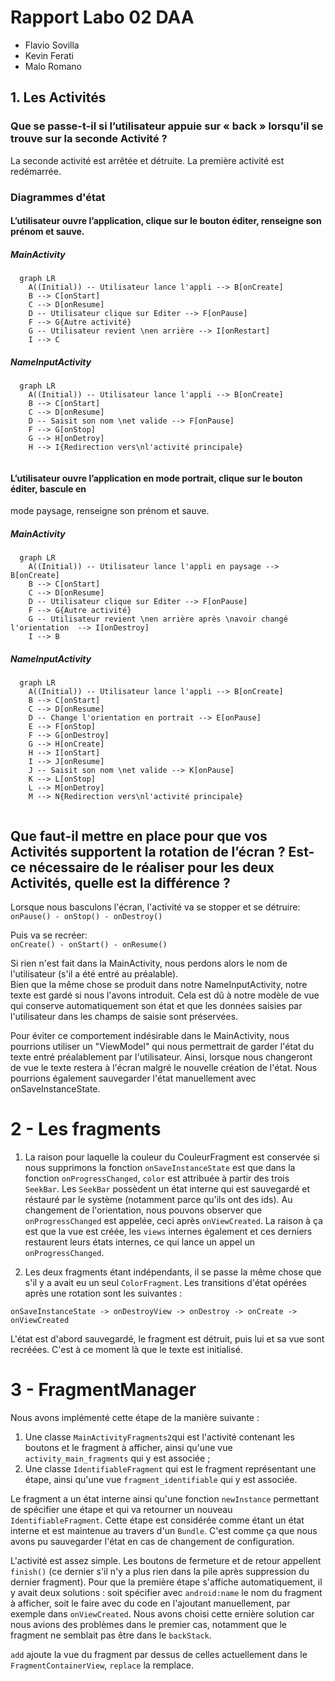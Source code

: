 # Rapport Labo 02 DAA
- Flavio Sovilla
- Kevin Ferati
- Malo Romano

## 1. Les Activités
### Que se passe-t-il si l’utilisateur appuie sur « back » lorsqu’il se trouve sur la seconde Activité ? 
La seconde activité est arrêtée et détruite.
La première activité est redémarrée.

### Diagrammes d'état
#### L’utilisateur ouvre l’application, clique sur le bouton éditer, renseigne son prénom et sauve. 
##### _MainActivity_
```mermaid
  graph LR
    A((Initial)) -- Utilisateur lance l'appli --> B[onCreate]
    B --> C[onStart]
    C --> D[onResume]
    D -- Utilisateur clique sur Editer --> F[onPause]
    F --> G{Autre activité}
    G -- Utilisateur revient \nen arrière --> I[onRestart]
    I --> C
```

##### _NameInputActivity_
```mermaid
  graph LR
    A((Initial)) -- Utilisateur lance l'appli --> B[onCreate]
    B --> C[onStart]
    C --> D[onResume]
    D -- Saisit son nom \net valide --> F[onPause]
    F --> G[onStop]
    G --> H[onDetroy]
    H --> I{Redirection vers\nl'activité principale}
    
```
#### L’utilisateur ouvre l’application en mode portrait, clique sur le bouton éditer, bascule en
mode paysage, renseigne son prénom et sauve. 
##### _MainActivity_
```mermaid
  graph LR
    A((Initial)) -- Utilisateur lance l'appli en paysage --> B[onCreate]
    B --> C[onStart]
    C --> D[onResume]
    D -- Utilisateur clique sur Editer --> F[onPause]
    F --> G{Autre activité}
    G -- Utilisateur revient \nen arrière après \navoir changé l'orientation  --> I[onDestroy]
    I --> B
```

##### _NameInputActivity_
```mermaid
  graph LR
    A((Initial)) -- Utilisateur lance l'appli --> B[onCreate]
    B --> C[onStart]
    C --> D[onResume]
    D -- Change l'orientation en portrait --> E[onPause]
    E --> F[onStop]
    F --> G[onDestroy]
    G --> H[onCreate]
    H --> I[onStart]
    I --> J[onResume]
    J -- Saisit son nom \net valide --> K[onPause]
    K --> L[onStop]
    L --> M[onDetroy]
    M --> N{Redirection vers\nl'activité principale}
    
```

## Que faut-il mettre en place pour que vos Activités supportent la rotation de l’écran ? Est-ce nécessaire de le réaliser pour les deux Activités, quelle est la différence ? 

Lorsque nous basculons l'écran, l'activité va se stopper et se détruire:  
```onPause() - onStop() - onDestroy()```

Puis va se recréer:  
```onCreate() - onStart() - onResume()```

Si rien n'est fait dans la MainActivity, nous perdons alors le nom de l'utilisateur (s'il a été entré au préalable).  
Bien que la même chose se produit dans notre NameInputActivity, notre texte est gardé si nous l'avons introduit.
Cela est dû à notre modèle de vue qui conserve automatiquement son état et que les données saisies par l'utilisateur 
dans les champs de saisie sont préservées.  
  
Pour éviter ce comportement indésirable dans le MainActivity, nous pourrions utiliser un "ViewModel" qui nous 
permettrait de garder l'état du texte entré préalablement par l'utilisateur. Ainsi, lorsque nous changeront de vue le texte restera à l'écran malgré le nouvelle création de l'état. Nous pourrions également sauvegarder l'état manuellement avec onSaveInstanceState.


# 2 - Les fragments

1. La raison pour laquelle la couleur du CouleurFragment est conservée si nous supprimons la fonction `onSaveInstanceState` est que dans la fonction `onProgressChanged`, `color` est attribuée à partir des trois `SeekBar`. Les `SeekBar` possèdent un état interne qui est sauvegardé et réstauré par le système (notamment parce qu'ils ont des ids).
 Au changement de l'orientation, nous pouvons observer que `onProgressChanged` est appelée, ceci après `onViewCreated`. La raison à ça est que la vue est créée, les `views` internes également et ces derniers restaurent leurs états internes, ce qui lance un appel un `onProgressChanged`.

 2. Les deux fragments étant indépendants, il se passe la même chose que s'il y a avait eu un seul `ColorFragment`. Les transitions d'état opérées après une rotation sont les suivantes : 

 ``` 
 onSaveInstanceState -> onDestroyView -> onDestroy -> onCreate -> onViewCreated
  ```

  L'état est d'abord sauvegardé, le fragment est détruit, puis lui et sa vue sont recréées. C'est à ce moment là que le texte est initialisé.

# 3 - FragmentManager

Nous avons implémenté cette étape de la manière suivante : 
1. Une classe `MainActivityFragments2`qui est l'activité contenant les boutons et le fragment à afficher, ainsi qu'une vue `activity_main_fragments` qui y est associée ;
2. Une classe `IdentifiableFragment` qui est le fragment représentant une étape, ainsi qu'une vue `fragment_identifiable` qui y est associée.

Le fragment a un état interne ainsi qu'une fonction `newInstance` permettant de spécifier une étape et qui va retourner un nouveau `IdentifiableFragment`. Cette étape est considérée comme étant un état interne et est maintenue au travers d'un `Bundle`. C'est comme ça que nous avons pu sauvegarder l'état en cas de changement de configuration.

L'activité est assez simple. Les boutons de fermeture et de retour appellent `finish()` (ce dernier s'il n'y a plus rien dans la pile après suppression du dernier fragment). Pour que la première étape s'affiche automatiquement, il y avait deux solutions : soit spécifier avec `android:name` le nom du fragment à afficher, soit le faire avec du code en l'ajoutant manuellement, par exemple dans `onViewCreated`. Nous avons choisi cette ernière solution car nous avions des problèmes dans le premier cas, notamment que le fragment ne semblait pas être dans le `backStack`.

`add` ajoute la vue du fragment par dessus de celles actuellement dans le `FragmentContainerView`, `replace` la remplace.

